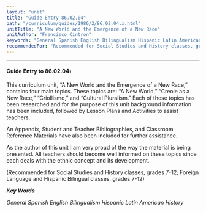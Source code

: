 ```yaml
---
layout: "unit"
title: "Guide Entry 86.02.04"
path: "/curriculum/guides/1986/2/86.02.04.x.html"
unitTitle: "A New World and the Emergence of a New Race"
unitAuthor: "Francisco Cintron"
keywords: "General Spanish English Bilingualism Hispanic Latin American History"
recommendedFor: "Recommended for Social Studies and History classes, grades 7-12; Foreign Language and Hispanic Bilingual classes, grades 7-12"
---
```

<body>
<hr/>
<h4>
Guide Entry to 86.02.04:
</h4>
This curriculum unit, “A New World and the Emergence of a New Race,” contains four main topics. These topics are: “A New World,” “Creole as a New Race,” “Criollismo,” and “Cultural Pluralism.” Each of these topics has been researched and for the purpose of this unit background information has been included, followed by Lesson Plans and Activities to assist teachers.
<p>
An Appendix, Student and Teacher Bibliographies, and Classroom Reference Materials have also been included for further assistance.
</p>
<p>
As the author of this unit I am very proud of the way the material is being presented. All teachers should become well informed on these topics since each deals with the ethnic concept and its development.
</p>
<p>
(Recommended for Social Studies and History classes, grades 7-12; Foreign Language and Hispanic Bilingual classes, grades 7-12)
</p>
<p>
<b>
<i>
Key Words
</i>
</b>
<br/>
</p>
<p>
<i>
General Spanish English Bilingualism Hispanic Latin American History
</i>
</p>
</body>